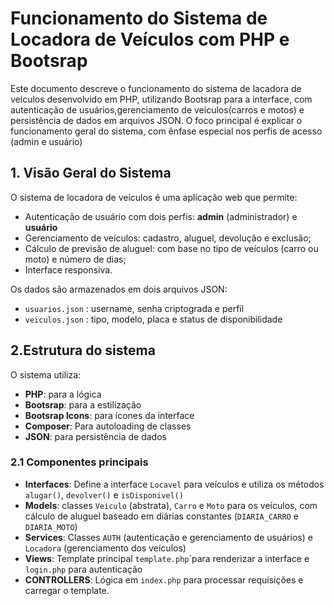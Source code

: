# Funcionamento do Sistema de Locadora de Veículos com PHP e Bootsrap

Este documento descreve o funcionamento do sistema de lacadora de veículos desenvolvido em PHP, utilizando Bootsrap para a interface, com autenticação de usuários,gerenciamento de veículos(carros e motos) e persistência de dados em arquivos JSON. O foco principal é explicar o funcionamento geral do sistema, com ênfase especial nos perfis de acesso (admin e usuário)

## 1. Visão Geral do Sistema

O sistema de locadora de veículos é uma aplicação web que permite:
- Autenticação de usuário com dois perfis: **admin** (administrador) e **usuário**
- Gerenciamento de veículos: cadastro, aluguel, devolução e exclusão;
- Cálculo de previsão de aluguel: com base no tipo de veículos (carro ou moto) e número de dias;
- Interface responsiva.

Os dados são armazenados em dois arquivos JSON:
- `usuarios.json` : username, senha criptograda e perfil
- `veiculos.json` : tipo, modelo, placa e status de disponibilidade

## 2.Estrutura do sistema
O sistema utiliza:
- **PHP**: para a lógica
- **Bootsrap**: para a estilização
- **Bootsrap Icons**: para ícones da interface
- **Composer**: Para autoloading de classes
- **JSON**: para persistência de dados

### 2.1 Componentes principais
- **Interfaces**: Define a interface `Locavel` para veículos e utiliza os métodos `alugar()`, `devolver()` e `isDisponivel()`
- **Models**: classes `Veiculo` (abstrata), `Carro` e `Moto` para os veículos, com cálculo de aluguel baseado em diárias constantes (`DIARIA_CARRO` e `DIARIA_MOTO`)
- **Services**: Classes `AUTH` (autenticação e gerenciamento de usuários) e `Locadora` (gerenciamento dos veículos)
- **Views**: Template principal `template.php`´para renderizar a interface e `login.php` para autenticação
- **CONTROLLERS**: Lógica em `index.php` para processar requisições e carregar o template.
